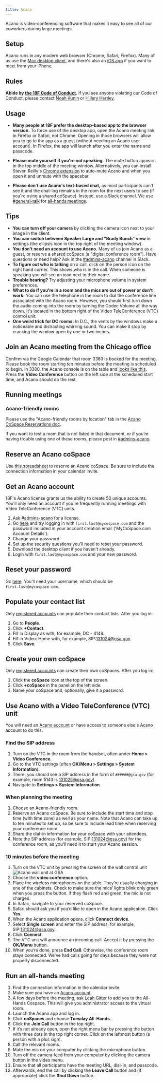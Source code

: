 ```yaml
---
title: Acano
---
```


Acano is video-conferencing software that makes it easy to see all of our coworkers during large meetings.

## Setup

Acano runs in any modern web browser (Chrome, Safari, Firefox). Many of us use the [Mac desktop client](https://clientupgrade.acano.com/download/oBklj0sd28dl2mz/AcanoClient.dmg), and there's also an [iOS app](https://itunes.apple.com/gb/app/acano/id680581809?mt=8) if you want to meet from your iPhone.

## Rules

**Abide by [the 18F Code of Conduct](/code-of-conduct).** If you see anyone violating our Code of Conduct, please contact [Noah Kunin](https://18f.slack.com/messages/noah/) or [Hillary Hartley](https://18f.slack.com/messages/hillary/).

## Usage

- **Many people at 18F prefer the desktop-based app to the browser version.** To force use of the desktop app, open the Acano meeting link in Firefox or Safari, not Chrome. Opening in those browsers will allow you to go to the app as a guest (without needing an Acano user account). In Firefox, the app will launch after you enter the name and passcode.

- **Please mute yourself if you're not speaking.** The mute button appears in the top middle of the meeting window. Alternatively, you can install Steven Reilly's [Chrome extension](https://chrome.google.com/webstore/detail/videochat-auto-mute/hbnakdpkiaeifdfkpipkcnmojleiklme) to auto-mute Acano and when you open it and unmute with the spacebar.

- **Please don't use Acano's text-based chat,** as most participants can't see it and the chat-log remains in the room for the next users to see (if you're using a shared coSpace). Instead, use a Slack channel. We use [#general-talk](https://18f.slack.com/messages/general-talk) for [all-hands meetings](/meetings-and-meeting-tools#all-hands).

## Tips

- **You can turn off your camera** by clicking the camera icon next to your image in the client.
- **You can switch between Speaker Large and "Brady Bunch" view** in settings (the ellipsis icon in the top right of the meeting window).
- **You don't need an account to use Acano.** Many of us join Acano as a guest, or reserve a shared coSpace (a "digital conference room"). Have questions or need help? Ask in the [#admins-acano](https://18f.slack.com/messages/admins-acano/) channel in Slack.
- **To figure out who is talking** on a call, click on the person icon on the right hand corner. This shows who is in the call. When someone is speaking you will see an icon next to their name.
- **Trouble hearing?** Try adjusting your microphone volume in system preferences.
- **What to do if you're in a room and the mics are out of power or don't work:** You can use the telephone in the room to dial the conference line associated with the Acano room. However, you should first turn down the audio coming into the room by turning the Codec Volume all the way down. It's located in the bottom right of the Video TeleConference (VTC) control unit.
- **One weird trick for DC rooms:** In D.C., the vents by the windows make a noticeable and distracting whirring sound. You can make it stop by cracking the window open by one or two inches.

## Join an Acano meeting from the Chicago office

Confirm via the Google Calendar that room 3380 is booked for the meeting. Please book the room starting ten minutes before the meeting is scheduled to begin. In 3380, the Acano console is on the table and [looks like this](/images/acano/8.png). Press the **Video Conference** button on the left side at the scheduled start time, and Acano should do the rest.

## Running meetings

### Acano-friendly rooms

Please use the "Acano-friendly rooms by location" tab in the [Acano CoSpace Reservations doc](https://docs.google.com/spreadsheets/d/1Y_h9otFtQnuyMZuJCv6705Qb9YrS-QxTvepZGjdSnlw/edit#gid=2072853865).

If you want to test a room that is not listed in that document, or if you’re having trouble using one of these rooms, please post in [#admins-acano](https://18f.slack.com/messages/admins-acano).

## Reserve an Acano coSpace

Use [this spreadsheet](https://docs.google.com/spreadsheets/d/1Y_h9otFtQnuyMZuJCv6705Qb9YrS-QxTvepZGjdSnlw/edit#gid=1971293263) to reserve an Acano coSpace. Be sure to include the connection information in your calendar invite.

## Get an Acano account

18F's Acano license grants us the ability to create 50 unique accounts. You'll only need an account if you're frequently running meetings with Video TeleConference (VTC) units.

1. Ask [#admins-acano](https://18f.slack.com/messages/admins-acano) for a license.
2. Go [here](https://adportal.vnoc1.com/) and try logging in with `first.last@mycospace.com` and the password included in your account creation email ('MyCoSpace.com Account Details').
3. Change your password.
4. Set up the security questions you'll need to reset your password.
5. Download the desktop client if you haven't already.
6. Login with `first.last@mycospace.com` and your new password.

## Reset your password

Go [here](https://adportal.vnoc1.com). You'll need your username, which should be `first.last@mycospace.com`.

## Populate your contact list

Only [registered accounts](#get-an-acano-account) can populate their contact lists. After you log in:

1. Go to **People**.
2. Click **+Contact**.
3. Fill in Display as with, for example, DC - 4148.
4. Fill in Video: Home with, for example, SIP:131024@gsa.gov.
5. Click **Save**.

## Create your own coSpace

Only [registered accounts](#create-your-own-cospace) can create their own coSpaces. After you log in:

1. Click the **coSpace** icon at the top of the screen.
2. Click **+coSpace** in the panel on the left side.
3. Name your coSpace and, optionally, give it a password.


## Use Acano with a Video TeleConference (VTC) unit

You will need an [Acano account](#get-an-acano-account) or have access to someone else's Acano account to do this.

### Find the SIP address

1. Turn on the VTC in the room from the handset, often under **Home > Video Conference**.
2. Go to the VTC settings (often **OK/Menu > Settings > System Information**).
3. There, you should see a SIP address in the form of `######@gsa.gov` (for example, room 5143 is 131025@gsa.gov).
4. Navigate to **Settings > System Information**.

### When planning the meeting

1. Choose an Acano-friendly room.
2. Reserve an Acano coSpace. Be sure to include the start time and stop time (with time zone) as well as your name. Note that Acano can take up to ten minutes to set up, so be sure to include lead time when reserving your conference room.
3. Share the dial-in information for your coSpace with your attendees.
4. Note the SIP address (for example, SIP:131024@gsa.gov) for the conference room, as you'll need it to start your Acano session.

### 10 minutes before the meeting

1. Turn on the VTC unit by pressing the screen of the wall control unit  <img src="/images/acano/1.jpg" alt="Acano wall unit at GSA">    
2. Choose the **video conference** option.
3. Place the wireless microphones on the table. They&rsquo;re usually charging in one of the cabinets. Check to make sure the mics&rsquo; lights blink only green when you press the button. If they flash red and green, the mic is not charged.
4. In Safari, navigate to your reserved coSpace.
5. Safari should ask you if you&rsquo;d like to open in the Acano application. Click **Yes**.
6. When the Acano application opens, click **Connect device**.
7. Select **Single screen** and enter the SIP address, for example, SIP:131024@gsa.gov.
8. Click **Connect**.
9. The VTC unit will announce an incoming call. Accept it by pressing the **OK/Menu** button.
10. When you&rsquo;re done, press **End Call**. Otherwise, the conference room stays connected. We’ve had calls going for days because they were not properly disconnected.

## Run an all-hands meeting

1. Find the connection information in the calendar invite.
1. Make sure you have an [Acano account](#get-an-acano-account).
2. A few days before the meeting, ask [Leah Gitter](https://18f.slack.com/messages/@leahgitter) to add you to the All-Hands Cospace. This will give you administrator access to the virtual room.
3. Launch the Acano app and log in.
4. Click **coSpaces** and choose **Tuesday All-Hands**.
5. Click the **Join Call** button in the top right.
6. If it’s not already open, open the right menu bar by pressing the button with three dots in the top right corner. Click on the leftmost button (a person with a plus sign).
7. Call the relevant rooms.
8. Mute the mic on your computer by clicking the microphone button.
9. Turn off the camera feed from your computer by clicking the camera button in the video menu.
10. Ensure that all participants have the meeting URL, dial-in, and passcode.
11. Afterwards, end the call by clicking the **Leave Call** button and (if appropriate) click the **Shut Down** button.
